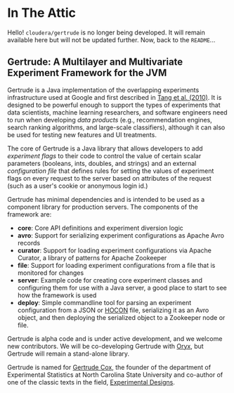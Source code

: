 In The Attic
============

Hello! `cloudera/gertrude` is no longer being developed. It will remain available here but will not be updated further.
Now, back to the `README`...

Gertrude: A Multilayer and Multivariate Experiment Framework for the JVM
------------------------------------------------------------------------

Gertrude is a Java implementation of the overlapping experiments infrastructure used at
Google and first described in [Tang et al. (2010)](http://research.google.com/pubs/pub36500.html).
It is designed to be powerful enough to support the types of experiments that data scientists,
machine learning researchers, and software engineers need to run when developing _data products_
(e.g., recommendation engines, search ranking algorithms, and large-scale classifiers), although
it can also be used for testing new features and UI treatments.

The core of Gertrude is a Java library that allows developers to add _experiment flags_ to their
code to control the value of certain scalar parameters (booleans, ints, doubles, and strings) and
an external _configuration file_ that defines rules for setting the values of experiment flags on
every request to the server based on attributes of the request (such as a user's cookie or anonymous
login id.)

Gertrude has minimal dependencies and is intended to be used as a component library for production
servers. The components of the framework are:

* **core**: Core API definitions and experiment diversion logic
* **avro**: Support for serializing experiment configurations as Apache Avro records
* **curator**: Support for loading experiment configurations via Apache Curator, a library of
patterns for Apache Zookeeper
* **file**: Support for loading experiment configurations from a file that is monitored for changes
* **server**: Example code for creating core experiment classes and configuring them for use with
a Java server, a good place to start to see how the framework is used
* **deploy**: Simple commandline tool for parsing an experiment configuration from a JSON or
[HOCON](https://github.com/typesafehub/config) file, serializing it as an Avro object, and then
deploying the serialized object to a Zookeeper node or file.

Gertrude is alpha code and is under active development, and we welcome new contributors. We will
be co-developing Gertrude with [Oryx](http://github.com/cloudera/oryx), but Gertrude will remain
a stand-alone library.

Gertrude is named for [Gertrude Cox](http://en.wikipedia.org/wiki/Gertrude_Mary_Cox), the founder of
the department of Experimental Statistics at North Carolina State University and co-author of one of the classic texts
in the field, [Experimental Designs](http://www.amazon.com/Experimental-Designs-Edition-William-Cochran/dp/0471545678).
